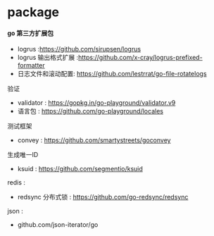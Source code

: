 # package

#### go 第三方扩展包
* logrus :https://github.com/sirupsen/logrus
* logrus 输出格式扩展 :https://github.com/x-cray/logrus-prefixed-formatter
* 日志文件和滚动配置: https://github.com/lestrrat/go-file-rotatelogs

验证
* validator : https://gopkg.in/go-playground/validator.v9
* 语言包 : https://github.com/go-playground/locales

测试框架
* convey : https://github.com/smartystreets/goconvey

生成唯一ID
* ksuid : https://github.com/segmentio/ksuid

redis :
* redsync 分布式锁 : https://github.com/go-redsync/redsync

json :
* github.com/json-iterator/go
